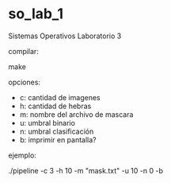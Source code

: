 # so_lab_1
Sistemas Operativos Laboratorio 3

compilar:

make

opciones:

* c: cantidad de imagenes
* h: cantidad de hebras
* m: nombre del archivo de mascara
* u: umbral binario
* n: umbral clasificación
* b: imprimir en pantalla?

ejemplo:

./pipeline -c 3 -h 10 -m "mask.txt" -u 10 -n 0 -b

